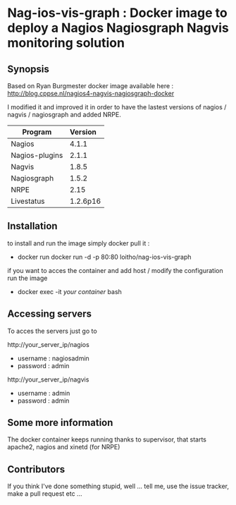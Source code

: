 # Nag-ios-vis-graph : Docker image to deploy a Nagios Nagiosgraph Nagvis monitoring solution 

## Synopsis

Based on Ryan Burgmester docker image available here : http://blog.cppse.nl/nagios4-nagvis-nagiosgraph-docker

I modified it and improved it in order to have the lastest versions of nagios / nagvis / nagiosgraph and added NRPE.


| Program          | Version   |
| ---------------- |:----------|
| Nagios           | 4.1.1     |
| Nagios-plugins   | 2.1.1     |
| Nagvis           | 1.8.5     |
| Nagiosgraph      | 1.5.2     |
| NRPE             | 2.15      |
| Livestatus       | 1.2.6p16  |



## Installation

to install and run the image simply docker pull it : 
* docker run docker run -d -p 80:80 loitho/nag-ios-vis-graph

if you want to acces the container and add host / modify the configuration run the image 
* docker exec -it *your container* bash

## Accessing servers

To acces the servers just go to 

http://your_server_ip/nagios
* username : nagiosadmin
* password : admin

http://your_server_ip/nagvis
* username : admin
* password : admin


## Some more information

The docker container keeps running thanks to supervisor, that starts apache2, nagios and xinetd (for NRPE) 

## Contributors

If you think I've done something stupid, well ... tell me, use the issue tracker, make a pull request etc ...



